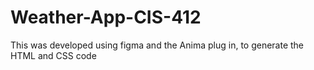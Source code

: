 # Weather-App-CIS-412
This was developed using figma and the Anima plug in, to generate the HTML and CSS code

